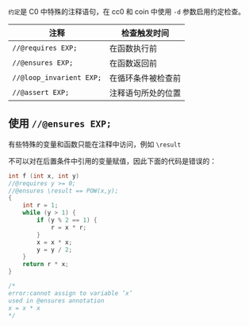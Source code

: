 `约定`是 C0 中特殊的注释语句，在 cc0 和 coin 中使用 `-d` 参数启用约定检查。

| 注释 | 检查触发时间 |
| --- | --- |
| ```//@requires EXP;``` | 在函数执行前 |
| ```//@ensures EXP;``` | 在函数返回前 |
| ```//@loop_invarient EXP;``` | 在循环条件被检查前 |
| ```//@assert EXP;``` | 注释语句所处的位置 |

## 使用 ```//@ensures EXP;```

有些特殊的变量和函数只能在注释中访问，例如 `\result` 

不可以对在后置条件中引用的变量赋值，因此下面的代码是错误的：

```cpp
int f (int x, int y)
//@requires y >= 0;
//@ensures \result == POW(x,y);
{
    int r = 1;
    while (y > 1) {
        if (y % 2 == 1) {
            r = x * r;
        }
        x = x * x;
        y = y / 2;
    }
    return r * x;
}

/*
error:cannot assign to variable ’x’
used in @ensures annotation
x = x * x 
*/
```
